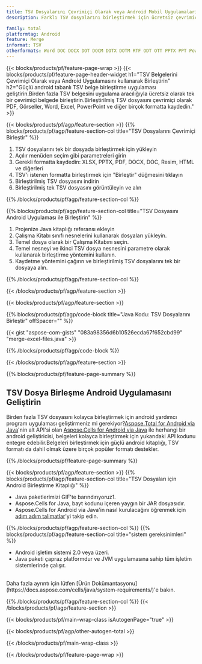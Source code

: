 ```yaml
---
title: TSV Dosyalarını Çevrimiçi Olarak veya Android Mobil Uygulamalarını Kullanarak Birleştirin
description: Farklı TSV dosyalarını birleştirmek için ücretsiz çevrimiçi uygulama.Android birleştirme kütüphanesi TSV çalışma sayfalarını diğer formatlarla birleştirmek için Java kodu.

family: total
platformtag: Android
feature: Merge
informat: TSV
otherformats: Word DOC DOCX DOT DOCM DOTX DOTM RTF ODT OTT PPTX PPT Powerpoint PPS PPSX PPSM POTM ODP OTP POT PPTM POTX PDF Excel XLS XLSX ODS TSV XLSB XLSM XLT XLTM XLTX
---
```

{{< blocks/products/pf/feature-page-wrap >}}
{{< blocks/products/pf/feature-page-header-widget h1="TSV Belgelerini Çevrimiçi Olarak veya Android Uygulamasını kullanarak Birleştirin" h2="Güçlü android tabanlı TSV belge birleştirme uygulaması geliştirin.Birden fazla TSV belgesini uygulama aracılığıyla ücretsiz olarak tek bir çevrimiçi belgede birleştirin.Birleştirilmiş TSV dosyasını çevrimiçi olarak PDF, Görseller, Word, Excel, PowerPoint ve diğer birçok formatta kaydedin." >}}


{{< blocks/products/pf/agp/feature-section >}}
{{% blocks/products/pf/agp/feature-section-col title="TSV Dosyalarını Çevrimiçi Birleştir" %}}

1. TSV dosyalarını tek bir dosyada birleştirmek için yükleyin
1. Açılır menüden seçim gibi parametreleri girin
1. Gerekli formatta kaydedin: XLSX, PPTX, PDF, DOCX, DOC, Resim, HTML ve diğerleri
1. TSV'i istenen formatta birleştirmek için "Birleştir" düğmesini tıklayın
1. Birleştirilmiş TSV dosyasını indirin
1. Birleştirilmiş tek TSV dosyasını görüntüleyin ve alın

{{% /blocks/products/pf/agp/feature-section-col %}}

{{% blocks/products/pf/agp/feature-section-col title="TSV Dosyasını Android Uygulaması ile Birleştirin" %}}

1. Projenize Java kitaplığı referansı ekleyin
1. Çalışma Kitabı sınıfı nesnelerini kullanarak dosyaları yükleyin.
1. Temel dosya olarak bir Çalışma Kitabını seçin.
1. Temel nesneyi ve ikinci TSV dosya nesnesini parametre olarak kullanarak birleştirme yöntemini kullanın.
1. Kaydetme yöntemini çağırın ve birleştirilmiş TSV dosyalarını tek bir dosyaya alın.

{{% /blocks/products/pf/agp/feature-section-col %}}

{{< /blocks/products/pf/agp/feature-section >}}

{{< blocks/products/pf/agp/feature-section >}}

{{% blocks/products/pf/agp/code-block title="Java Kodu: TSV Dosyalarını Birleştir" offSpacer="" %}}

{{< gist "aspose-com-gists" "083a98356d6b10526ecda67f652cbd99" "merge-excel-files.java" >}}

{{% /blocks/products/pf/agp/code-block %}}

{{< /blocks/products/pf/agp/feature-section >}}

{{% blocks/products/pf/feature-page-summary %}}


<h2>TSV Dosya Birleşme Android Uygulamasını Geliştirin</h2>

Birden fazla TSV dosyasını kolayca birleştirmek için android yardımcı program uygulaması geliştirmeniz mi gerekiyor?[Aspose.Total for Android via Java](https://products.aspose.com/total/tr/android-java/)'nin alt API'si olan [Aspose.Cells for Android via Java](https://products.aspose.com/cells/tr/android-java/) ile herhangi bir android geliştiricisi, belgeleri kolayca birleştirmek için yukarıdaki API kodunu entegre edebilir.Belgeleri birleştirmek için güçlü android kitaplığı, TSV formatı da dahil olmak üzere birçok popüler formatı destekler.<br />

{{% /blocks/products/pf/feature-page-summary %}}

{{< blocks/products/pf/agp/feature-section >}}
{{% blocks/products/pf/agp/feature-section-col title="TSV Dosyaları için Android Birleştirme Kitaplığı" %}}

- Java paketlerimizi GIF'te barındırıyoruz1. 
- Aspose.Cells for Java, bayt kodunu içeren yaygın bir JAR dosyasıdır.
- Aspose.Cells for Android via Java'in nasıl kurulacağını öğrenmek için [adım adım talimatlar](https://docs.aspose.com/cells/java/installation/#install-aspose-cells-for-java-from-maven-repository)'yi takip edin.

{{% /blocks/products/pf/agp/feature-section-col %}}
{{% blocks/products/pf/agp/feature-section-col title="sistem gereksinimleri" %}}

- Android işletim sistemi 2.0 veya üzeri.
- Java paketi çapraz platformdur ve JVM uygulamasına sahip tüm işletim sistemlerinde çalışır.

<br />
Daha fazla ayrıntı için lütfen [Ürün Dokümantasyonu](https://docs.aspose.com/cells/java/system-requirements/)'e bakın.

{{% /blocks/products/pf/agp/feature-section-col %}}
{{< /blocks/products/pf/agp/feature-section >}}

{{< blocks/products/pf/main-wrap-class isAutogenPage="true" >}}


{{< blocks/products/pf/agp/other-autogen-total >}}

{{< /blocks/products/pf/main-wrap-class >}}

{{< /blocks/products/pf/feature-page-wrap >}}